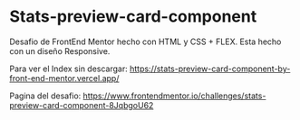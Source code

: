 # Stats-preview-card-component
Desafio de FrontEnd Mentor hecho con HTML y CSS + FLEX. Esta hecho con un diseño Responsive.

Para ver el Index sin descargar: https://stats-preview-card-component-by-front-end-mentor.vercel.app/

Pagina del desafio: https://www.frontendmentor.io/challenges/stats-preview-card-component-8JqbgoU62
